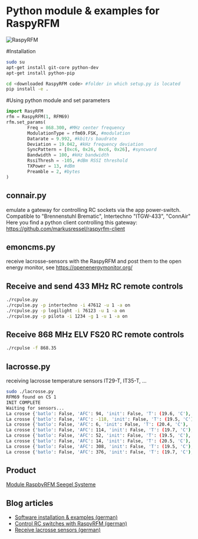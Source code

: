 # Python module & examples for RaspyRFM
![RaspyRFM](img/raspberry-rfm69-ii_6_z4.jpg?raw=true "RasyRFM")

#Installation
```sh
sudo su
apt-get install git-core python-dev
apt-get install python-pip

cd <downloaded RaspyRFM code> #folder in which setup.py is located
pip install -e .
```

#Using python module and set parameters
```python
import RasyRFM
rfm = RaspyRFM(1, RFM69)
rfm.set_params(
        Freq = 868.300, #MHz center frequency
        ModulationType = rfm69.FSK, #modulation
        Datarate = 9.992, #kbit/s baudrate
        Deviation = 19.042, #kHz frequency deviation
        SyncPattern = [0xc6, 0x26, 0xc6, 0x26], #syncword
        Bandwidth = 100, #kHz bandwidth
        RssiThresh = -105, #dBm RSSI threshold
		TXPower = 13, #dBm
		Preamble = 2, #bytes
)
```

## connair.py
emulate a gateway for controlling RC sockets via the app power-switch. Compatible to "Brennenstuhl Brematic", Intertechno "ITGW-433", "ConnAir"
Here you find a python client controlling this gateway: https://github.com/markusressel/raspyrfm-client 

## emoncms.py
receive lacrosse-sensors with the RaspyRFM and post them to the open energy monitor, see https://openenergymonitor.org/

## Receive and send 433 MHz RC remote controls
```sh
./rcpulse.py
./rcpulse.py -p intertechno -i 47612 -u 1 -a on
./rcpulse.py -p logilight -i 76123 -u 1 -a on
./rcpulse.py -p pilota -i 1234 -g 1 -u 1 -a on 
```

## Receive 868 MHz ELV FS20 RC remote controls
```sh
./rcpulse -f 868.35
```

## lacrosse.py
receiving lacrosse temperature sensors IT29-T, IT35-T, ...
```sh
sudo ./lacrosse.py
RFM69 found on CS 1
INIT COMPLETE
Waiting for sensors...
La crosse {'batlo': False, 'AFC': 94, 'init': False, 'T': (19.6, 'C'), 'RSSI': -105, 'RH': (60, '%'), 'ID': '68'}
La crosse {'batlo': False, 'AFC': -118, 'init': False, 'T': (19.5, 'C'), 'RSSI': -98, 'RH': (60, '%'), 'ID': '78'}
La crosse {'batlo': False, 'AFC': 6, 'init': False, 'T': (20.4, 'C'), 'RSSI': -87, 'RH': (58, '%'), 'ID': 'e4'}
La crosse {'batlo': False, 'AFC': 114, 'init': False, 'T': (19.7, 'C'), 'RSSI': -86, 'RH': (57, '%'), 'ID': '24'}
La crosse {'batlo': False, 'AFC': 52, 'init': False, 'T': (19.5, 'C'), 'RSSI': -58, 'RH': (60, '%'), 'ID': '68'}
La crosse {'batlo': False, 'AFC': 14, 'init': False, 'T': (20.5, 'C'), 'RSSI': -97, 'RH': (56, '%'), 'ID': '4'}
La crosse {'batlo': False, 'AFC': 308, 'init': False, 'T': (19.5, 'C'), 'RSSI': -103, 'RH': (60, '%'), 'ID': '68'}
La crosse {'batlo': False, 'AFC': 376, 'init': False, 'T': (19.7, 'C'), 'RSSI': -103, 'RH': (57, '%'), 'ID': '24'}
```

## Product
[Module RaspbyRFM Seegel Systeme](http://www.seegel-systeme.de/produkt/raspyrfm-ii/)

## Blog articles
* [Software installation & examples (german)](http://www.seegel-systeme.de/2015/09/02/ein-funkmodul-fuer-den-raspberry-raspyrfm/)
* [Control RC switches with RaspyRFM (german)](https://www.seegel-systeme.de/2015/09/05/funksteckdosen-mit-dem-raspberry-pi-steuern/)
* [Receive lacrosse sensors (german)](http://www.seegel-systeme.de/2015/02/07/funkthermometer/)